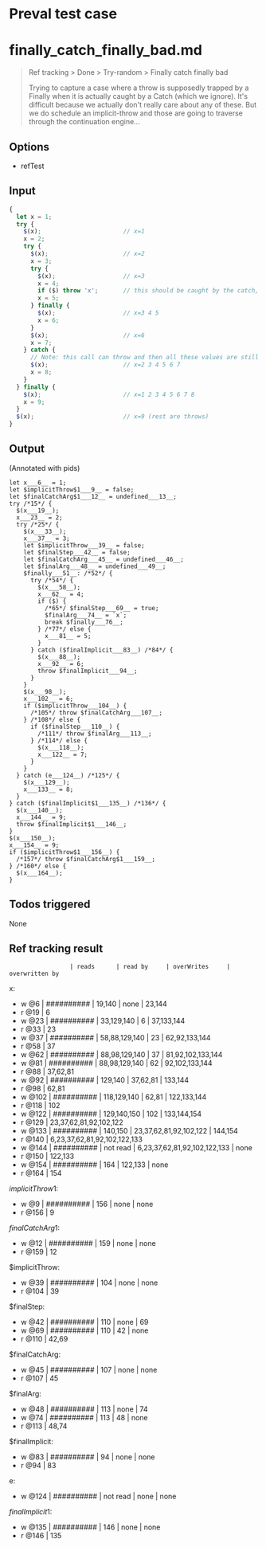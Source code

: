 # Preval test case

# finally_catch_finally_bad.md

> Ref tracking > Done > Try-random > Finally catch finally bad
>
> Trying to capture a case where a throw is supposedly trapped by a Finally when it is actually caught by
> a Catch (which we ignore).
> It's difficult because we actually don't really care about any of these. But we do schedule an implicit-throw
> and those are going to traverse through the continuation engine...

## Options

- refTest

## Input

`````js filename=intro
{
  let x = 1;
  try {
    $(x);                       // x=1
    x = 2;
    try {
      $(x);                     // x=2
      x = 3;
      try {
        $(x);                   // x=3
        x = 4;
        if ($) throw 'x';       // this should be caught by the catch, but we ignore this so it says it can reach the outer finally (which it cant)
        x = 5;
      } finally {
        $(x);                   // x=3 4 5
        x = 6;
      }
      $(x);                     // x=6
      x = 7;
    } catch {
      // Note: this call can throw and then all these values are still visible to the outer finally
      $(x);                     // x=2 3 4 5 6 7
      x = 8;
    }
  } finally {
    $(x);                       // x=1 2 3 4 5 6 7 8
    x = 9;
  }
  $(x);                         // x=9 (rest are throws)
}
`````


## Output

(Annotated with pids)

`````filename=intro
let x___6__ = 1;
let $implicitThrow$1___9__ = false;
let $finalCatchArg$1___12__ = undefined___13__;
try /*15*/ {
  $(x___19__);
  x___23__ = 2;
  try /*25*/ {
    $(x___33__);
    x___37__ = 3;
    let $implicitThrow___39__ = false;
    let $finalStep___42__ = false;
    let $finalCatchArg___45__ = undefined___46__;
    let $finalArg___48__ = undefined___49__;
    $finally___51__: /*52*/ {
      try /*54*/ {
        $(x___58__);
        x___62__ = 4;
        if ($) {
          /*65*/ $finalStep___69__ = true;
          $finalArg___74__ = `x`;
          break $finally___76__;
        } /*77*/ else {
          x___81__ = 5;
        }
      } catch ($finalImplicit___83__) /*84*/ {
        $(x___88__);
        x___92__ = 6;
        throw $finalImplicit___94__;
      }
    }
    $(x___98__);
    x___102__ = 6;
    if ($implicitThrow___104__) {
      /*105*/ throw $finalCatchArg___107__;
    } /*108*/ else {
      if ($finalStep___110__) {
        /*111*/ throw $finalArg___113__;
      } /*114*/ else {
        $(x___118__);
        x___122__ = 7;
      }
    }
  } catch (e___124__) /*125*/ {
    $(x___129__);
    x___133__ = 8;
  }
} catch ($finalImplicit$1___135__) /*136*/ {
  $(x___140__);
  x___144__ = 9;
  throw $finalImplicit$1___146__;
}
$(x___150__);
x___154__ = 9;
if ($implicitThrow$1___156__) {
  /*157*/ throw $finalCatchArg$1___159__;
} /*160*/ else {
  $(x___164__);
}
`````


## Todos triggered


None


## Ref tracking result


                     | reads      | read by     | overWrites     | overwritten by
x:
  - w @6       | ########## | 19,140      | none           | 23,144
  - r @19      | 6
  - w @23      | ########## | 33,129,140  | 6              | 37,133,144
  - r @33      | 23
  - w @37      | ########## | 58,88,129,140 | 23             | 62,92,133,144
  - r @58      | 37
  - w @62      | ########## | 88,98,129,140 | 37             | 81,92,102,133,144
  - w @81      | ########## | 88,98,129,140 | 62             | 92,102,133,144
  - r @88      | 37,62,81
  - w @92      | ########## | 129,140     | 37,62,81       | 133,144
  - r @98      | 62,81
  - w @102     | ########## | 118,129,140 | 62,81          | 122,133,144
  - r @118     | 102
  - w @122     | ########## | 129,140,150 | 102            | 133,144,154
  - r @129     | 23,37,62,81,92,102,122
  - w @133     | ########## | 140,150     | 23,37,62,81,92,102,122 | 144,154
  - r @140     | 6,23,37,62,81,92,102,122,133
  - w @144     | ########## | not read    | 6,23,37,62,81,92,102,122,133 | none
  - r @150     | 122,133
  - w @154     | ########## | 164         | 122,133        | none
  - r @164     | 154

$implicitThrow$1:
  - w @9             | ########## | 156         | none           | none
  - r @156           | 9

$finalCatchArg$1:
  - w @12            | ########## | 159         | none           | none
  - r @159           | 12

$implicitThrow:
  - w @39            | ########## | 104         | none           | none
  - r @104           | 39

$finalStep:
  - w @42            | ########## | 110         | none           | 69
  - w @69            | ########## | 110         | 42             | none
  - r @110           | 42,69

$finalCatchArg:
  - w @45            | ########## | 107         | none           | none
  - r @107           | 45

$finalArg:
  - w @48            | ########## | 113         | none           | 74
  - w @74            | ########## | 113         | 48             | none
  - r @113           | 48,74

$finalImplicit:
  - w @83            | ########## | 94          | none           | none
  - r @94            | 83

e:
  - w @124           | ########## | not read    | none           | none

$finalImplicit$1:
  - w @135           | ########## | 146         | none           | none
  - r @146           | 135
